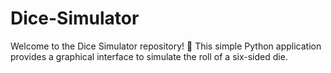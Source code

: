 # Dice-Simulator
Welcome to the Dice Simulator repository! 🎲 This simple Python application provides a graphical interface to simulate the roll of a six-sided die.
